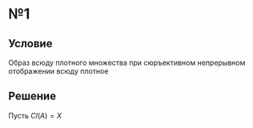 # №1
## Условие
Образ всюду плотного множества при сюръективном непрерывном отображении всюду плотное
## Решение
Пусть $Cl(A) = X$